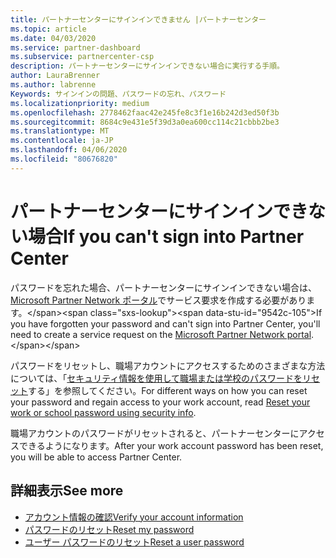 ```yaml
---
title: パートナーセンターにサインインできません |パートナーセンター
ms.topic: article
ms.date: 04/03/2020
ms.service: partner-dashboard
ms.subservice: partnercenter-csp
description: パートナーセンターにサインインできない場合に実行する手順。
author: LauraBrenner
ms.author: labrenne
Keywords: サインインの問題、パスワードの忘れ、パスワード
ms.localizationpriority: medium
ms.openlocfilehash: 2778462faac42e245fe8c3f1e16b242d3ed50f3b
ms.sourcegitcommit: 8684c9e431e5f39d3a0ea600cc114c21cbbb2be3
ms.translationtype: MT
ms.contentlocale: ja-JP
ms.lasthandoff: 04/06/2020
ms.locfileid: "80676820"
---
```

# <a name="if-you-cant-sign-into-partner-center"></a><span data-ttu-id="9542c-104">パートナーセンターにサインインできない場合</span><span class="sxs-lookup"><span data-stu-id="9542c-104">If you can't sign into Partner Center</span></span>

<span data-ttu-id="9542c-105">パスワードを忘れた場合、パートナーセンターにサインインできない場合は、 [Microsoft Partner Network ポータル](https://docs.microsoft.com/microsoft-365/admin/contact-support-for-business-products?view=o365-worldwide&tabs=phone#ID0EAADAAA=Phone_support_)でサービス要求を作成する必要があります。</span><span class="sxs-lookup"><span data-stu-id="9542c-105">If you have forgotten your password and can't sign into Partner Center, you'll need to create a service request on the [Microsoft Partner Network portal](https://docs.microsoft.com/microsoft-365/admin/contact-support-for-business-products?view=o365-worldwide&tabs=phone#ID0EAADAAA=Phone_support_).</span></span> 

<span data-ttu-id="9542c-106">パスワードをリセットし、職場アカウントにアクセスするためのさまざまな方法については、「[セキュリティ情報を使用して職場または学校のパスワードをリセット](https://docs.microsoft.com/azure/active-directory/user-help/active-directory-passwords-update-your-own-password#how-to-change-your-password)する」を参照してください。</span><span class="sxs-lookup"><span data-stu-id="9542c-106">For different ways on how you can reset your password and regain access to your work account, read [Reset your work or school password using security info](https://docs.microsoft.com/azure/active-directory/user-help/active-directory-passwords-update-your-own-password#how-to-change-your-password).</span></span>

<span data-ttu-id="9542c-107">職場アカウントのパスワードがリセットされると、パートナーセンターにアクセスできるようになります。</span><span class="sxs-lookup"><span data-stu-id="9542c-107">After your work account password has been reset, you will be able to access Partner Center.</span></span> 

## <a name="see-more"></a><span data-ttu-id="9542c-108">詳細表示</span><span class="sxs-lookup"><span data-stu-id="9542c-108">See more</span></span>

- [<span data-ttu-id="9542c-109">アカウント情報の確認</span><span class="sxs-lookup"><span data-stu-id="9542c-109">Verify your account information</span></span>](verification-responses.md)
- [<span data-ttu-id="9542c-110">パスワードのリセット</span><span class="sxs-lookup"><span data-stu-id="9542c-110">Reset my password</span></span>](reset-my-pasword.md)
- [<span data-ttu-id="9542c-111">ユーザー パスワードのリセット</span><span class="sxs-lookup"><span data-stu-id="9542c-111">Reset a user password</span></span>](reset-a-user-password.md)

